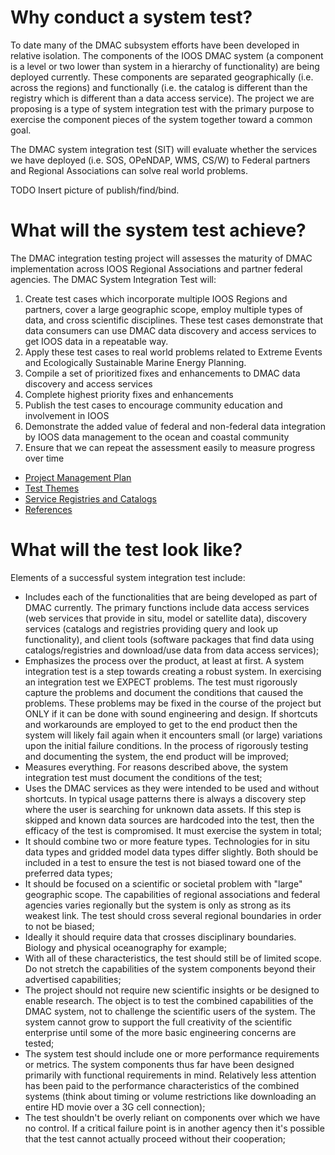 # Why conduct a system test? 
To date many of the DMAC subsystem efforts have been developed in relative isolation.  The components of the IOOS DMAC system (a component is a level or two lower than system in a hierarchy of functionality) are being deployed currently.  These components are separated geographically (i.e. across the regions) and functionally (i.e. the catalog is different than the registry which is different than a data access service).  The project we are proposing is a type of system integration test with the primary purpose to exercise the component pieces of the system together toward a common goal.

The DMAC system integration test  (SIT) will evaluate whether the services we have deployed (i.e. SOS, OPeNDAP, WMS, CS/W) to Federal partners and Regional Associations can solve real world problems. 

TODO Insert picture of publish/find/bind.

# What will the system test achieve?
The DMAC integration testing project will assesses the maturity of DMAC implementation across IOOS Regional Associations and partner federal agencies.  The DMAC System Integration Test will:

1. Create test cases which incorporate multiple IOOS Regions and partners, cover a large geographic scope, employ multiple types of data, and cross scientific disciplines.  These test cases demonstrate that data consumers can use DMAC data discovery and access services to get IOOS data in a repeatable way.   
2. Apply these test cases to real world problems related to Extreme Events and Ecologically Sustainable Marine Energy Planning.
3. Compile a set of prioritized fixes and enhancements to DMAC data discovery and access services
4. Complete highest priority fixes and enhancements
5. Publish the test cases to encourage community education and involvement in IOOS
6. Demonstrate the added value of federal and non-federal data integration by IOOS data management to the ocean and coastal community
7. Ensure that we can repeat the assessment easily to measure progress over time


* [Project Management Plan](Project-Management-Plan)
* [Test Themes](https://github.com/ioos/system-test/wiki/Development-of-Test-Themes)
* [Service Registries and Catalogs](https://github.com/ioos/system-test/wiki/Service-Registries-and-Data-Catalogs)
* [References](https://github.com/ioos/system-test/wiki/References)

# What will the test look like?
  Elements of a successful system integration test include: 
*  Includes each of the functionalities that are being developed as part of DMAC currently.  The primary functions include data access services (web services that provide in situ, model or satellite data), discovery services (catalogs and registries providing query and look up functionality), and client tools (software packages that find data using catalogs/registries and download/use data from data access services);
*  Emphasizes the process over the product, at least at first.  A system integration test is a step towards creating a robust system.  In exercising an integration test we EXPECT problems.  The test must rigorously capture the problems and document the conditions that caused the problems.  These problems may be fixed in the course of the project but ONLY if it can be done with sound engineering and design.  If shortcuts and workarounds are employed to get to the end product then the system will likely fail again when it encounters small (or large) variations upon the initial failure conditions. In the process of rigorously testing and documenting the system, the end product will be improved;
*  Measures everything.  For reasons described above, the system integration test must document the conditions of the test;
*  Uses the DMAC services as they were intended to be used and without shortcuts.  In typical usage patterns there is always a discovery step where the user is searching for unknown data assets.  If this step is skipped and known data sources are hardcoded into the test, then the efficacy of the test is compromised.  It must exercise the system in total;
*  It should combine two or more feature types.  Technologies for in situ data types and gridded model data types differ slightly.  Both should be included in a test to ensure the test is not biased toward one of the preferred data types;
*  It should be focused on a scientific or societal problem with "large" geographic scope.  The capabilities of regional associations and federal agencies varies regionally but the system is only as strong as its weakest link.  The test should cross several regional boundaries in order to not be biased;
*  Ideally it should require data that crosses disciplinary boundaries.  Biology and physical oceanography for example;
*  With all of these characteristics, the test should still be of limited scope.  Do not stretch the capabilities of the system components beyond their advertised capabilities;
*  The project should not require new scientific insights or be designed to enable research.  The object is to test the combined capabilities of the DMAC system, not to challenge the scientific users of the system.  The system cannot grow to support the full creativity of the scientific enterprise until some of the more basic engineering concerns are tested;
*  The system test should include one or more performance requirements or metrics.  The system components thus far have been designed primarily with functional requirements in mind.  Relatively less attention has been paid to the performance characteristics of the combined systems (think about timing or volume restrictions like downloading an entire HD movie over a 3G cell connection);
*  The test shouldn't be overly reliant on components over which we have no control.  If a critical failure point is in another agency then it's possible that the test cannot actually proceed without their cooperation;

